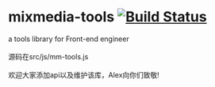 # mixmedia-tools [![Build Status](https://travis-ci.org/MMHK/mixmedia-tools.svg?branch=master)](https://travis-ci.org/MMHK/mixmedia-tools)<br>
a tools library for Front-end engineer <br><br>
源码在src/js/mm-tools.js<br><br>
欢迎大家添加api以及维护该库，Alex向你们致敬!
